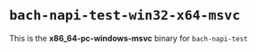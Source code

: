 # `bach-napi-test-win32-x64-msvc`

This is the **x86_64-pc-windows-msvc** binary for `bach-napi-test`
